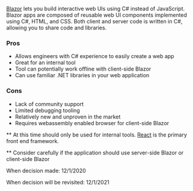 [Blazor](https://dotnet.microsoft.com/apps/aspnet/web-apps/blazor) lets you build interactive web UIs using C# instead of JavaScript. Blazor apps are composed of reusable web UI components implemented using C#, HTML, and CSS. Both client and server code is written in C#, allowing you to share code and libraries.

### Pros
- Allows engineers with C# experience to easily create a web app
- Great for an internal tool
- Tool can potentially work offline with client-side Blazor
- Can use familiar .NET libraries in your web application

### Cons
- Lack of community support
- Limited debugging tooling
- Relatively new and unproven in the market
- Requires webassembly enabled browser for client-side Blazor

\*\* At this time should only be used for internal tools. [React]() is the primary front end framework.

\*\* Consider carefully if the application should use server-side Blazor or client-side Blazor

When decision made: 12/1/2020

When decision will be revisited: 12/1/2021
